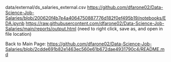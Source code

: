 data/external/ds_salaries_external.csv
https://github.com/dfarone02/Data-Science-Job-Salaries/blob/200620f4b7e4a4064750887776d182f0ef495b19/notebooks/EDA.ipynb
https://raw.githubusercontent.com/dfarone02/Data-Science-Job-Salaries/main/reports/output.html (need to right click, save as, and open in file location)

Back to Main Page:
https://github.com/dfarone02/Data-Science-Job-Salaries/blob/2cdde691b82e1463ec560e61b672dae4931790c4/README.md
